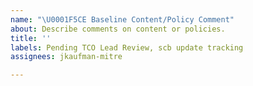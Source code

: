 ```yaml
---
name: "\U0001F5CE Baseline Content/Policy Comment"
about: Describe comments on content or policies.
title: ''
labels: Pending TCO Lead Review, scb update tracking
assignees: jkaufman-mitre

---
```



